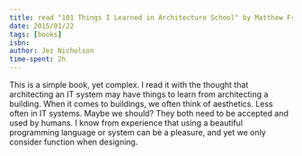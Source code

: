 ```yaml
---
title: read "101 Things I Learned in Architecture School" by Matthew Frederick
date: 2015/01/22
tags: [books]
isbn:
author: Jez Nicholson
time-spent: 2h
---
```

​​​This is a simple book, yet complex. I read it with the thought that architecting an IT system may have things to learn from architecting a building. When it comes to buildings, we often think of aesthetics. Less often in IT systems. Maybe we should? They both need to be accepted and used by humans. I know from experience that using a beautiful programming language or system can be a pleasure, and yet we only consider function when designing.